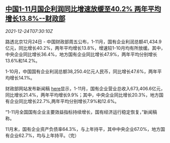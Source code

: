 <!--1640331062000-->
[中国1-11月国企利润同比增速放缓至40.2% 两年平均增长13.8%--财政部](https://cn.reuters.com/article/china-mof-soe-profit-1224-idCNKBS2J30DI)
------

<div><i>2021-12-24T07:30:10Z</i></div><p>路透北京12月24日 - 中国财政部周五公布，1-11月，国有企业利润总额41,434.9亿元，同比增长40.2%，两年平均增长13.8%，增速较1-10月均有所放缓。其中，中央企业同比增长36.4%，地方国有企业同比增长47.9%，两年平均分别增长13.6%和14.2%。</p><p>1-10月，中国国有企业利润总额38,250.4亿元人民币，同比增长47.6%，两年平均增长14.1%。</p><p>财政部网站发布新闻稿 <a href="http://zcgls.mof.gov.cn/qiyeyunxingdongtai/202112/t20211224_3777732.htm">here</a>显示，1-11月，国有企业营业总收入673,406.6亿元，同比增长21.4%，两年平均增长9.9%；其中，中央企业同比增长20.3%，地方国有企业同比增长22.7%,两年平均分别增长7.9%和12.6%。</p><p>“1-11月全国国有企业主要效益指标持续增长，国有经济运行稳定恢复，”新闻稿称。</p><p>11月末，国有企业资产负债率64.3%，与上年持平，其中中央企业67.0%，地方国有企业62.7%，均与上年持平。（完）</p>

